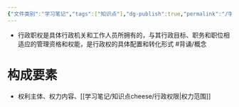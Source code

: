 ```yaml
---
{"文件类别":"学习笔记","tags":["知识点"],"dg-publish":true,"permalink":"/学习笔记/知识点cheese/行政职权/","dgPassFrontmatter":true}
---
```


- 行政职权是具体行政机关和工作人员所拥有的，与其行政目标、职务和职位相适应的管理资格和权能，是行政权的具体配置和转化形式 #背诵/概念 
# 构成要素
- 权利主体、权力内容、[[学习笔记/知识点cheese/行政权限\|权力范围]]